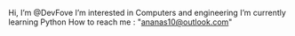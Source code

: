 Hi, I’m @DevFove
I’m interested in Computers and engineering
I’m currently learning Python
How to reach me : "ananas10@outlook.com"

<!---
DevFove/DevFove is a ✨ special ✨ repository because its `README.md` (this file) appears on your GitHub profile.
You can click the Preview link to take a look at your changes.
--->
